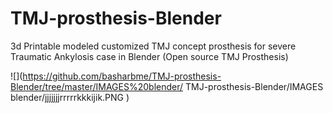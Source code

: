 # TMJ-prosthesis-Blender
3d Printable modeled customized TMJ concept prosthesis for severe Traumatic Ankylosis case in Blender
(Open source TMJ Prosthesis)

![](https://github.com/basharbme/TMJ-prosthesis-Blender/tree/master/IMAGES%20blender/ TMJ-prosthesis-Blender/IMAGES blender/jjjjjjjrrrrrkkkijik.PNG )

